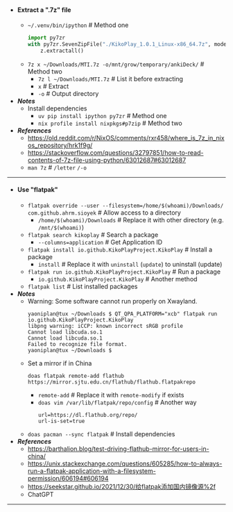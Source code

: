 - #### Extract a ".7z" file
    - `~/.venv/bin/ipython` # Method one
      ```python
      import py7zr
      with py7zr.SevenZipFile("./KikoPlay_1.0.1_Linux-x86_64.7z", mode='r') as z:
          z.extractall()
      ```
    - `7z x ~/Downloads/MTI.7z -o/mnt/grow/temporary/ankiDeck/` # Method two
        - `7z l ~/Downloads/MTI.7z` # List it before extracting
        - `x` # Extract
        - `-o` # Output directory
- ***Notes***
    - Install dependencies
        - `uv pip install ipython py7zr` # Method one
        - `nix profile install nixpkgs#p7zip` # Method two
- ***References***
    - https://old.reddit.com/r/NixOS/comments/rxr458/where_is_7z_in_nixos_repository/hrk1f9g/
    - https://stackoverflow.com/questions/32797851/how-to-read-contents-of-7z-file-using-python/63012687#63012687
    - `man 7z` # `/letter` `/-o`
- ---
- #### Use "flatpak"
    - `flatpak override --user --filesystem=/home/$(whoami)/Downloads/ com.github.ahrm.sioyek` # Allow access to a directory
        - `/home/$(whoami)/Downloads` # Replace it with other directory (e.g. `/mnt/$(whoami)`)
    - `flatpak search kikoplay` # Search a package
        - `--columns=application` # Get Application ID
    - `flatpak install io.github.KikoPlayProject.KikoPlay` # Install a package
        - `install` # Replace it with `uninstall` (`update`) to uninstall (update)
    - `flatpak run io.github.KikoPlayProject.KikoPlay` # Run a package
        - `io.github.KikoPlayProject.KikoPlay` # Another method
    - `flatpak list` # List installed packages
- ***Notes***
    - Warning: Some software cannot run properly on Xwayland.
      ```
      yaoniplan@tux ~/Downloads $ QT_QPA_PLATFORM="xcb" flatpak run io.github.KikoPlayProject.KikoPlay
      libpng warning: iCCP: known incorrect sRGB profile
      Cannot load libcuda.so.1
      Cannot load libcuda.so.1
      Failed to recognize file format.
      yaoniplan@tux ~/Downloads $ 
      ```
    - Set a mirror if in China
      ```
      doas flatpak remote-add flathub https://mirror.sjtu.edu.cn/flathub/flathub.flatpakrepo
      ```
        - `remote-add` # Replace it with `remote-modify` if exists
        - `doas vim /var/lib/flatpak/repo/config` # Another way
          ```
          url=https://dl.flathub.org/repo/
          url-is-set=true
          ```
    - `doas pacman --sync flatpak` # Install dependencies
- ***References***
    - https://barthalion.blog/test-driving-flathub-mirror-for-users-in-china/
    - https://unix.stackexchange.com/questions/605285/how-to-always-run-a-flatpak-application-with-a-filesystem-permission/606194#606194
    - https://seekstar.github.io/2021/12/30/给flatpak添加国内镜像源%2f
    - ChatGPT
- ---
